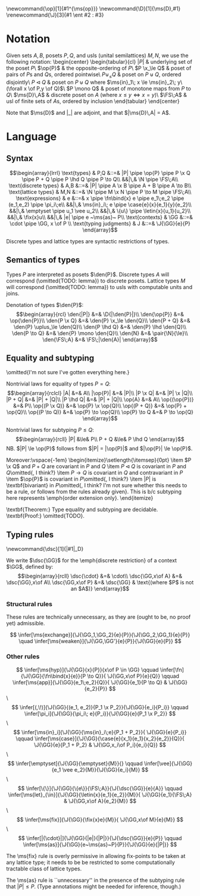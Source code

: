 <!-- Lorem ipsum dolor sit amet, consectetur adipiscing elit, sed do eiusmod
tempor incididunt ut labore et dolore magna aliqua. Ut enim ad minim veniam,
quis nostrud exercitation ullamco laboris nisi ut aliquip ex ea commodo
consequat. Duis aute irure dolor in reprehenderit in voluptate velit esse cillum
dolore eu fugiat nulla pariatur. Excepteur sint occaecat cupidatat non proident,
sunt in culpa qui officia deserunt mollit anim id est laborum. -->

\newcommand{\op}[1]{#1^{\ms{op}}}
\newcommand{\D}[1]{\ms{D}\,#1}
\renewcommand{\J}[3]{#1 \ent #2 : #3}

# Notation

Given sets $A,B$, posets $P,Q$, and usls (unital semilattices) $M,N$, we use the
following notation:
\begin{center}
  \begin{tabular}{cl}
    $|P|$ & underlying set of the poset $P$\\
    $\op{P}$ & the opposite-ordering of $P$\\
    $P \x_\le Q$ & poset of pairs of $P$s and $Q$s, ordered pointwise\\
    $P \uplus_\le Q$ & poset on $P \uplus Q$, ordered disjointly\\
    $P \lhd Q$ & poset on $P \uplus Q$ where
    $\ms{in}_1\; x \le \ms{in}_2\; y\ (\forall x \of P,y \of Q)$\\
    $P \mono Q$ & poset of monotone maps from $P$ to $Q$\\
    $\ms{D}\,A$ & discrete poset on $A$ (where $x \le y \iff x = y$)\\
    $\FS\;A$ & usl of finite sets of $A$s, ordered by inclusion
  \end{tabular}
\end{center}

Note that $\ms{D}$ and $|\_|$ are adjoint, and that $|\ms{D}\,A| = A$.

# Language

## Syntax

$$\begin{array}{lrrl}
\text{types} & P,Q
&::=& |P| \pipe \op{P}
\pipe P \x Q \pipe P + Q \pipe P \lhd Q \pipe P \to Q\\
&&|\,& \N \pipe \FS\;A\\
\text{discrete types} & A,B
&::=& |P| \pipe A \x B \pipe A + B \pipe A \to B\\
\text{lattice types} & M,N
&::=& \N \pipe M \x N \pipe P \to M \pipe \FS\;A\\
\text{expressions} & e
&::=& x \pipe \fn\bind{x} e \pipe e_1\;e_2
\pipe (e_1,e_2) \pipe \pi_i\;e\\
&&|\,& \ms{in}_i\; e \pipe \case{e}{x}{e_1}{y}{e_2}\\
&&|\,& \emptyset \pipe u_1 \vee u_2\\
&&|\,& \{u\} \pipe \letin{x}{u_1}{u_2}\\
&&|\,& \fix{x}u\\
&&|\,& |e| \pipe e ~\ms{as}~ P\\
\text{contexts} & \GG &::=& \cdot \pipe \GG, x \of P \\
\text{typing judgments} & J &::=& \J{\GG}{e}{P}
\end{array}$$

Discrete types and lattice types are syntactic restrictions of types.

## Semantics of types

Types $P$ are interpreted as posets $\den{P}$. Discrete types $A$ will
correspond (\omitted{TODO: lemma}) to discrete posets. Lattice types $M$ will
correspond (\omitted{TODO: lemma}) to usls with computable units and joins.

Denotation of types $\den{P}$:
$$\begin{array}{rcl}
  \den{|P|} &=& \D{|\den{P}|}\\
  \den{\op{P}} &=& \op{\den{P}}\\
  \den{P \x Q} &=& \den{P} \x_\le \den{Q}\\
  \den{P + Q} &=& \den{P} \uplus_\le \den{Q}\\
  \den{P \lhd Q} &=& \den{P} \lhd \den{Q}\\
  \den{P \to Q} &=& \den{P} \mono \den{Q}\\
  \den{N} &=& \pair{\N}{\le}\\
  \den{\FS\;A} &=& \FS\;|\den{A}|
\end{array}$$

## Equality and subtyping

\omitted{I'm not sure I've gotten everything here.}

Nontrivial laws for equality of types $P = Q$:
$$\begin{array}{rclcl}
  |A| &=& A\\
  |\op{P}| &=& |P|\\
  |P \x Q| &=& |P| \x |Q|\\
  |P + Q| &=& |P| + |Q|\\
  |P \lhd Q| &=& |P| + |Q|\\
  \op{A} &=& A\\
  \op{(\op{P})} &=& P\\
  \op{(P \x Q)} &=& \op{P} \x \op{Q}\\
  \op{(P + Q)} &=& \op{P} + \op{Q}\\
  \op{(P \to Q)} &=& \op{P} \to \op{Q}\\
  \op{P} \to Q &=& P \to \op{Q}
\end{array}$$

Nontrivial laws for subtyping $P \le Q$:
$$\begin{array}{rcll}
  |P| &\le& P\\
  P + Q &\le& P \lhd Q
\end{array}$$
NB. $|P| \le \op{P}$ follows from $|P| = |\op{P}|$ and $|\op{P}| \le \op{P}$.

Moreover:\vspace{-1em}
\begin{itemize}\setlength{\itemsep}{0pt}
\item $P \x Q$ and $P + Q$ are covariant in $P$ and $Q$
\item $P \lhd Q$ is covariant in $P$ and $Q$\omitted{, I think?}
\item $P \to Q$ is covariant in $Q$ and contravariant in $P$
\item $\op{P}$ is covariant in $P$\omitted{, I think?}
\item $|P|$ is \textbf{bivariant} in $P$\omitted{, I think? I'm not sure whether
  this needs to be a rule, or follows from the rules already given}. This is b/c
  subtyping here represents \emph{order extension only}.
\end{itemize}

\textbf{Theorem:} Type equality and subtyping are decidable. \textbf{Proof:}
\omitted{TODO}.

## Typing rules

\newcommand{\dsc}[1]{|#1|_D}

We write $\dsc{\GG}$ for the \emph{discrete restriction} of a context $\GG$,
defined by:
$$\begin{array}{rcll}
  \dsc{\cdot} &=& \cdot\\
  \dsc{\GG,x\of A} &=& \dsc{\GG},x\of A\\
  \dsc{\GG,x\of P} &=& \dsc{\GG} & \text{(where $P$ is not an $A$)}
\end{array}$$

### Structural rules

These rules are technically unnecessary, as they are (ought to be, no proof yet)
admissible.

$$
\infer[\ms{exchange}]{\J{\GG_1,\GG_2}{e}{P}}{\J{\GG_2,\GG_1}{e}{P}}
\quad
\infer[\ms{weaken}]{\J{\GG,\GG'}{e}{P}}{\J{\GG}{e}{P}}
$$

### Other rules

$$
\infer[\ms{hyp}]{\J{\GG}{x}{P}}{x\of P \in \GG} \qquad
\infer[\fn]{\J{\GG}{\fn\bind{x}{e}}{P \to Q}}{
  \J{\GG,x\of P}{e}{Q}} \qquad
\infer[\ms{app}]{\J{\GG}{e_1\;e_2}{Q}}{
  \J{\GG}{e_1}{P \to Q} &
  \J{\GG}{e_2}{P}}
$$\ $$
\infer[(,\!)]{\J{\GG}{(e_1, e_2)}{P_1 \x P_2}}{\J{\GG}{e_i}{P_i}}
\qquad
\infer[\pi_i]{\J{\GG}{\pi_i\; e}{P_i}}{\J{\GG}{e}{P_1 \x P_2}}
$$\ $$
\infer[\ms{in}_i]{\J{\GG}{\ms{in}_i\;e}{P_1 + P_2}}{
  \J{\GG}{e}{P_i}} \qquad
\infer[\ms{case}]{\J{\GG}{\case{e}{x_1}{e_1}{x_2}{e_2}}{Q}}{
  \J{\GG}{e}{P_1 + P_2} &
  \J{\GG,x_i\of P_i}{e_i}{Q}}
$$\ $$
\infer[\emptyset]{\J{\GG}{\emptyset}{M}}{} \qquad
\infer[\vee]{\J{\GG}{e_1 \vee e_2}{M}}{\J{\GG}{e_i}{M}}
$$\ $$
\infer[\{\}]{\J{\GG}{\{e\}}{\FS\;A}}{\J{\dsc{\GG}}{e}{A}} \qquad
\infer[\ms{let}_{\in}]{\J{\GG}{\letin{x}{e_1}{e_2}}{M}}{
  \J{\GG}{e_1}{\FS\;A} &
  \J{\GG,x\of A}{e_2}{M}}
$$\ $$
\infer[\ms{fix}]{\J{\GG}{\fix{x}e}{M}}{
  \J{\GG,x\of M}{e}{M}}
$$\ $$
\infer[|{\cdot}|]{\J{\GG}{|e|}{|P|}}{\J{\dsc{\GG}}{e}{P}} \qquad
\infer[\ms{as}]{\J{\GG}{e~\ms{as}~P}{P}}{\J{\GG}{e}{|P|}}
$$

The \ms{fix} rule is overly permissive in allowing fix-points to be taken at any
lattice type; it needs to be be restricted to some computationally tractable
class of lattice types.

The \ms{as} rule is ``unnecessary'' in the presence of the subtyping rule that
$|P| \le P$. (Type annotations might be needed for inference, though.)
